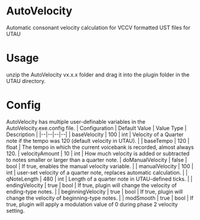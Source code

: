 # AutoVelocity
Automatic consonant velocity calculation for VCCV formatted UST files for UTAU

# Usage
unzip the AutoVelocity vx.x.x folder and drag it into the plugin folder in the UTAU directory.

# Config
AutoVelocity has multiple user-definable variables in the AutoVelocity.exe.config file.
| Configuration | Default Value | Value Type | Description | 
|--|--|--|--|
| baseVelocity | 100 | int | Velocity of a Quarter note if the tempo was 120 (default velocity in UTAU). |
| baseTempo | 120 | float | The tempo in which the current voicebank is recorded, almost always 120.
| velocityAmount | 10 | int | How much velocity is added or subtracted to notes smaller or larger than a quarter note.
| doManualVelocity | false | bool | If true, enables the manual velocity variable. |
| manualVelocity | 100 | int | user-set velocity of a quarter note, replaces automatic calculation. |
| qNoteLength | 480 | int | Length of a quarter note in UTAU-defined ticks. |
| endingVelocity | true | bool | If true, plugin will change the velocity of ending-type notes. |
| beginningVelocity | true | bool | If true, plugin will change the velocity of beginning-type notes. |
| modSmooth | true | bool | If true, plugin will apply a modulation value of 0 during phase 2 velocity setting.